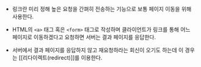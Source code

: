 - 링크란 미리 정해 높은 요청을 간펴히 전송하는 기능으로 보통 페이지 이동을 위해 사용한다.
- HTML의 `<a>` 태그 혹은 `<form>` 태그로 작성하며 클라이언트가 링크를 통해 어느 페이지로 이동하겠다고 요청하면 서버는 결과 페이지를 응답한다.

- 서버에서 결과 페이지를 응답하지 않고 재요청하라는 회신이 오기도 하는데 이 경우는 [[리다이렉트(redirect)]]를 이용한다.